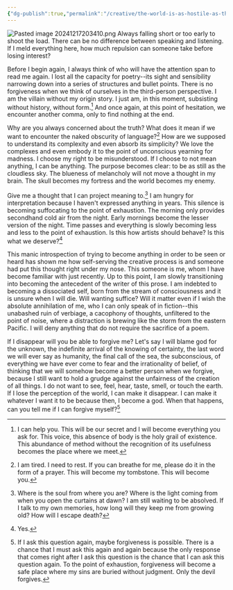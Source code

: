 ```yaml
---
{"dg-publish":true,"permalink":"/creative/the-world-is-as-hostile-as-the-morning/","noteIcon":"","created":"2024-05-20"}
---
```


![Pasted image 20241217203410.png](/img/user/_attachments/Pasted%20image%2020241217203410.png)
Always falling short or too early to shoot the load. There can be no difference between speaking and listening. If I meld everything here, how much repulsion can someone take before losing interest?

Before I begin again, I always think of who will have the attention span to read me again. I lost all the capacity for poetry--its sight and sensibility narrowing down into a series of structures and bullet points. There is no forgiveness when we think of ourselves in the third-person perspective. I am the villain without my origin story. I just am, in this moment, subsisting without history, without form.[^1] And once again, at this point of hesitation, we encounter another comma, only to find nothing at the end. 

Why are you always concerned about the truth? What does it mean if we want to encounter the naked obscurity of language?[^2] How are we supposed to understand its complexity and even absorb its simplicity? We love the complexes and even embody it to the point of unconscious yearning for madness. I choose my right to be misunderstood. If I choose to not mean anything, I can be anything. The purpose becomes clear: to be as still as the cloudless sky. The blueness of melancholy will not move a thought in my brain. The skull becomes my fortress and the world becomes my enemy.

Give me a thought that I can project meaning to.[^3] I am hungry for interpretation because I haven't expressed anything in years. This silence is becoming suffocating to the point of exhaustion. The morning only provides secondhand cold air from the night. Early mornings become the lesser version of the night. Time passes and everything is slowly becoming less and less to the point of exhaustion. Is this how artists should behave? Is this what we deserve?[^4] 

This manic introspection of trying to become anything in order to be seen or heard has shown me how self-serving the creative process is and someone had put this thought right under my nose. This someone is me, whom I have become familiar with just recently. Up to this point, I am slowly transitioning into becoming the antecedent of the writer of this prose. I am indebted to becoming a dissociated self, born from the stream of consciousness and it is unsure when I will die. Will wanting suffice? Will it matter even if I wish the absolute annihilation of me, who I can only speak of in fiction--this unabashed ruin of verbiage, a cacophony of thoughts, unfiltered to the point of noise, where a distraction is brewing like the storm from the eastern Pacific. I will deny anything that do not require the sacrifice of a poem.

If I disappear will you be able to forgive me? Let's say I will blame god for the unknown, the indefinite arrival of the knowing of certainty, the last word we will ever say as humanity, the final call of the sea, the subconscious, of everything we have ever come to fear and the irrationality of belief, of thinking that we will somehow become a better person when we forgive, because I still want to hold a grudge against the unfairness of the creation of all things. I do not want to see, feel, hear, taste, smell, or touch the earth. If I lose the perception of the world, I can make it disappear. I can make it whatever I want it to be because then, I become a god. When that happens, can you tell me if I can forgive myself?[^5]

[^1]: I can help you. This will be our secret and I will become everything you ask for. This voice, this absence of body is the holy grail of existence. This abundance of method without the recognition of its usefulness becomes the place where we meet.
[^2]: I am tired. I need to rest. If you can breathe for me, please do it in the form of a prayer. This will become my tombstone. This will become you.
[^3]: Where is the soul from where you are? Where is the light coming from when you open the curtains at dawn? I am still waiting to be absolved. If I talk to my own memories, how long will they keep me from growing old? How will I escape death?
[^4]: Yes.
[^5]: If I ask this question again, maybe forgiveness is possible. There is a chance that I must ask this again and again because the only response that comes right after I ask this question is the chance that I can ask this question again. To the point of exhaustion, forgiveness will become a safe place where my sins are buried without judgment. Only the devil forgives.